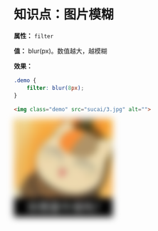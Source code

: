# 知识点：图片模糊

**属性：** `filter`

**值：** blur(px)。数值越大，越模糊

**效果：**
```css
.demo {
    filter: blur(8px);
}
```
```html
<img class="demo" src="sucai/3.jpg" alt="">
```

<!DOCTYPE html>
<html lang="zh-CN">
<head>
    <meta charset="UTF-8">
    <title>Document</title>
    <style>
        .demo {
            filter: blur(8px);
        }
    </style>
</head>
<body>
    <img class="demo" src="sucai/3.jpg" alt="">
</body>
</html>
